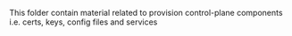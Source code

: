 This folder contain material related to provision control-plane components i.e. certs, keys, config files and services